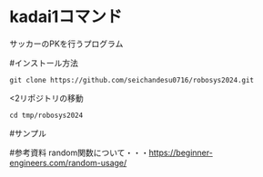 # kadai1コマンド
サッカーのPKを行うプログラム

#インストール方法
~~~
git clone https://github.com/seichandesu0716/robosys2024.git
~~~
<2リポジトリの移動
~~~
cd tmp/robosys2024
~~~
#サンプル


#参考資料
random関数について・・・https://beginner-engineers.com/random-usage/

